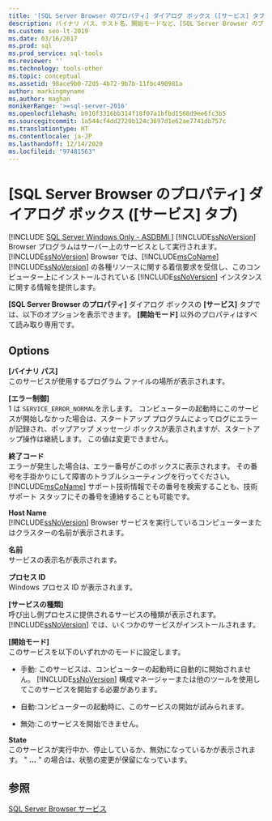 ```yaml
---
title: '[SQL Server Browser のプロパティ] ダイアログ ボックス ([サービス] タブ)'
description: バイナリ パス、ホスト名、開始モードなど、[SQL Server Browser のプロパティ] ダイアログ ボックスの [サービス] タブのオプションについて説明します。
ms.custom: seo-lt-2019
ms.date: 03/16/2017
ms.prod: sql
ms.prod_service: sql-tools
ms.reviewer: ''
ms.technology: tools-other
ms.topic: conceptual
ms.assetid: 98ace9b0-72d5-4b72-9b7b-11fbc490981a
author: markingmyname
ms.author: maghan
monikerRange: '>=sql-server-2016'
ms.openlocfilehash: b916f3316bb314f18f07a1bfbd1568d9ee6fc3b5
ms.sourcegitcommit: 1a544cf4dd2720b124c3697d1e62ae7741db757c
ms.translationtype: HT
ms.contentlocale: ja-JP
ms.lasthandoff: 12/14/2020
ms.locfileid: "97481563"
---
```

# <a name="sql-server-browser-properties-service-tab"></a>[SQL Server Browser のプロパティ] ダイアログ ボックス ([サービス] タブ)
[!INCLUDE [SQL Server Windows Only - ASDBMI ](../../includes/applies-to-version/sql-windows-only-asdbmi.md)]
  [!INCLUDE[ssNoVersion](../../includes/ssnoversion-md.md)] Browser プログラムはサーバー上のサービスとして実行されます。 [!INCLUDE[ssNoVersion](../../includes/ssnoversion-md.md)] Browser では、[!INCLUDE[msCoName](../../includes/msconame-md.md)] [!INCLUDE[ssNoVersion](../../includes/ssnoversion-md.md)] の各種リソースに関する着信要求を受信し、このコンピューター上にインストールされている [!INCLUDE[ssNoVersion](../../includes/ssnoversion-md.md)] インスタンスに関する情報を提供します。  
  
 **[SQL Server Browser のプロパティ]** ダイアログ ボックスの **[サービス]** タブでは、以下のオプションを表示できます。 **[開始モード]** 以外のプロパティはすべて読み取り専用です。  
  
## <a name="options"></a>Options  
 **[バイナリ パス]**  
 このサービスが使用するプログラム ファイルの場所が表示されます。  
  
 **[エラー制御]**  
 1 は `SERVICE_ERROR_NORMAL`を示します。 コンピューターの起動時にこのサービスが開始しなかった場合は、スタートアップ プログラムによってログにエラーが記録され、ポップアップ メッセージ ボックスが表示されますが、スタートアップ操作は継続します。 この値は変更できません。  
  
 **終了コード**  
 エラーが発生した場合は、エラー番号がこのボックスに表示されます。 その番号を手掛かりにして障害のトラブルシューティングを行ってください。 [!INCLUDE[msCoName](../../includes/msconame-md.md)] サポート技術情報でその番号を検索することも、技術サポート スタッフにその番号を連絡することも可能です。  
  
 **Host Name**  
 [!INCLUDE[ssNoVersion](../../includes/ssnoversion-md.md)] Browser サービスを実行しているコンピューターまたはクラスターの名前が表示されます。  
  
 **名前**  
 サービスの表示名が表示されます。  
  
 **プロセス ID**  
 Windows プロセス ID が表示されます。  
  
 **[サービスの種類]**  
 呼び出し側プロセスに提供されるサービスの種類が表示されます。 [!INCLUDE[ssNoVersion](../../includes/ssnoversion-md.md)] では、いくつかのサービスがインストールされます。  
  
 **[開始モード]**  
 このサービスを以下のいずれかのモードに設定します。  
  
-   手動: このサービスは、コンピューターの起動時に自動的に開始されません。 [!INCLUDE[ssNoVersion](../../includes/ssnoversion-md.md)] 構成マネージャーまたは他のツールを使用してこのサービスを開始する必要があります。  
  
-   自動:コンピューターの起動時に、このサービスの開始が試みられます。  
  
-   無効:このサービスを開始できません。  
  
 **State**  
 このサービスが実行中か、停止しているか、無効になっているかが表示されます。 " **...** " の場合は、状態の変更が保留になっています。  
  
## <a name="see-also"></a>参照  
 [SQL Server Browser サービス](../../tools/configuration-manager/sql-server-browser-service.md)  
  
  
